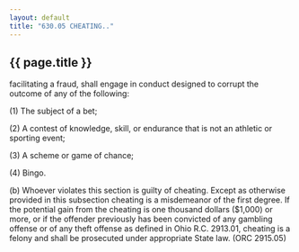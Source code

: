 ```yaml
---
layout: default 
title: "630.05 CHEATING.."
---
```


{{ page.title }}
----------------
facilitating a fraud, shall engage in conduct designed to corrupt the
outcome of any of the following:

​(1) The subject of a bet;

​(2) A contest of knowledge, skill, or endurance that is not an athletic
or sporting event;

​(3) A scheme or game of chance;

​(4) Bingo.

​(b) Whoever violates this section is guilty of cheating. Except as
otherwise provided in this subsection cheating is a misdemeanor of the
first degree. If the potential gain from the cheating is one thousand
dollars (\$1,000) or more, or if the offender previously has been
convicted of any gambling offense or of any theft offense as defined in
Ohio R.C. 2913.01, cheating is a felony and shall be prosecuted under
appropriate State law. (ORC 2915.05)
